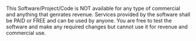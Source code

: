 This Software/Project/Code is NOT available  for any type of commercial and anything that genrates revenue.
Services provided by the software shall be PAID or FREE and can be used by anyone.
You are free to test the software and make any required changes but cannot use it for revenue and commercial use.
